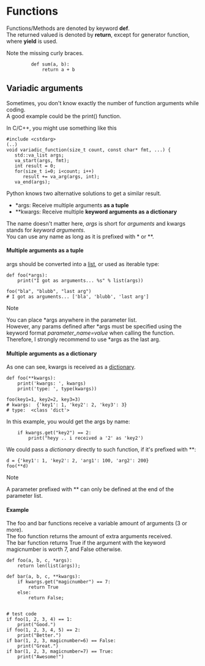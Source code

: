 # Functions

Functions/Methods are denoted by keyword **def**.  
The returned valued is denoted by **return**, except for generator function, where **yield** is used.

Note the missing curly braces.
```
         def sum(a, b):
             return a + b
```

## Variadic arguments

Sometimes, you don't know exactly the number of function arguments while coding.  
A good example could be the print() function.

In C/C++, you might use something like this
```
#include <cstdarg>
(..)
void variadic_function(size_t count, const char* fmt, ...) {
   std::va_list args;
   va_start(args, fmt);
   int result = 0;
   for(size_t i=0; i<count; i++)
      result += va_arg(args, int);
   va_end(args);
```

Python knows two alternative solutions to get a similar result.
* *args: Receive multiple arguments **as a tuple**
* **kwargs: Receive multiple **keyword arguments as a dictionary**

The name doesn't matter here, *args* is short for *arguments* and kwargs stands for *keyword arguments*.  
You can use any name as long as it is prefixed with * or **.

#### Multiple arguments as a tuple
args should be converted into a [list](VariablesAndTypes.md#Lists), or used as iterable type:
```
def foo(*args):
    print("I got as arguments... %s" % list(args))
    
foo("bla", "blubb", "last arg")
# I got as arguments... ['bla', 'blubb', 'last arg']
```
> [!NOTE]
> You can place *args anywhere in the parameter list.  
> However, any params defined after *args must be specified using the keyword format *parameter_name=value* when calling the function.
> Therefore, I strongly recommend to use *args as the last arg.


#### Multiple arguments as a dictionary

As one can see, kwargs is received as a [dictionary](VariablesAndTypes.md#Dictionaries).
```
def foo(**kwargs):
    print('kwargs: ', kwargs)
    print('type: ', type(kwargs))

foo(key1=1, key2=2, key3=3)
# kwargs:  {'key1': 1, 'key2': 2, 'key3': 3}
# type:  <class 'dict'>
```
In this example, you would get the args by name:
```
    if kwargs.get("key2") == 2:
        print("heyy .. i received a '2' as 'key2')
```

We could pass a *dictionary* directly to such function, if it's prefixed with **:
```
d = {'key1': 1, 'key2': 2, 'arg1': 100, 'arg2': 200}
foo(**d)
```
> [!NOTE]
> A parameter prefixed with ** can only be defined at the end of the parameter list.

#### Example

The foo and bar functions receive a variable amount of arguments (3 or more).  
The foo function returns the amount of extra arguments received.  
The bar function returns True if the argument with the keyword magicnumber is worth 7, and False otherwise.

```
def foo(a, b, c, *args):
    return len(list(args));

def bar(a, b, c, **kwargs):
    if kwargs.get("magicnumber") == 7:
        return True
    else:
        return False;


# test code
if foo(1, 2, 3, 4) == 1:
    print("Good.")
if foo(1, 2, 3, 4, 5) == 2:
    print("Better.")
if bar(1, 2, 3, magicnumber=6) == False:
    print("Great.")
if bar(1, 2, 3, magicnumber=7) == True:
    print("Awesome!")
```
